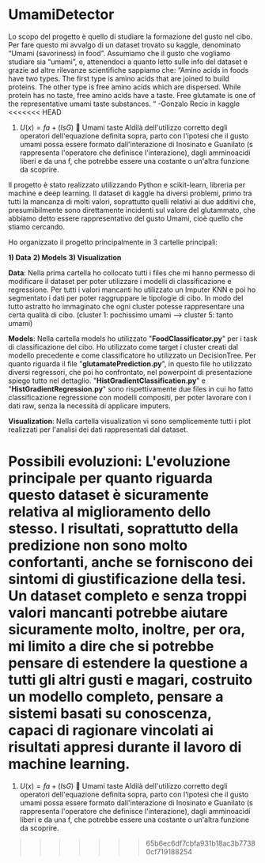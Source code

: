 # UmamiDetector


Lo scopo del progetto è quello di studiare la formazione del gusto nel cibo. Per fare questo mi avvalgo di un dataset trovato su kaggle, denominato “Umami (savoriness) in food”. Assumiamo che il gusto che vogliamo studiare sia “umami”, e, attenendoci a quanto letto sulle info del dataset e grazie ad altre rilevanze scientifiche sappiamo che:
“Amino acids in foods have two types. The first type is amino acids that are joined to build proteins. The other type is free amino acids which are dispersed. While protein has no taste, free amino acids have a taste. Free glutamate is one of the representative umami taste substances. “
-Gonzalo Recio in kaggle
<<<<<<< HEAD

1)	$U(x) = fa + (IsG)$  Umami taste
Aldilà dell'utilizzo corretto degli operatori dell'equazione definita sopra, parto con l'ipotesi che il gusto umami possa essere formato dall'interazione di Inosinato e Guanilato (s rappresenta l'operatore che definisce l'interazione), dagli amminoacidi liberi e da una f, che potrebbe essere una costante o un'altra funzione da scoprire.

Il progetto è stato realizzato utilizzando Python e scikit-learn, libreria per machine e deep learning.
Il dataset di kaggle ha diversi problemi, primo tra tutti la mancanza di molti valori, soprattutto quelli relativi 
ai due additivi che, presumibilmente sono direttamente incidenti sul valore del glutammato, che abbiamo detto essere rappresentativo del gusto Umami, cioè quello che stiamo cercando.

Ho organizzato il progetto principalmente in 3 cartelle principali:

**1) Data**
**2) Models**
**3) Visualization**

**Data**: Nella prima cartella ho collocato tutti i files che mi hanno permesso di modificare il dataset per poter utilizzare i modelli
di classificazione e regressione. Per tutti i valori mancanti ho utilizzato un Imputer KNN e poi ho 
segmentato i dati per poter raggruppare le tipologie di cibo. In modo del tutto astratto ho immaginato 
che ogni cluster potesse rappresentare una certa qualità di cibo. (cluster 1: pochissimo umami --> cluster 5: tanto umami)

**Models**: Nella cartella models ho utilizzato "**FoodClassificator.py**" per i task di classificazione del cibo. Ho utilizzato 
come target i cluster creati dal modello precedente e come classificatore ho utilizzato un DecisionTree. Per quanto 
riguarda il file "**glutamatePrediction.py**", in questo file ho utilizzato diversi regressori, che poi ho confrontato, nel powerpoint
di presentazione spiego tutto nel dettaglio. "**HistGradientClassification.py**" e "**HistGradientRegression.py**" sono 
rispettivamente due files in cui ho fatto classificazione regressione con modelli compositi, per poter lavorare
con i dati raw, senza la necessità di applicare imputers.

**Visualization**: Nella cartella visualization vi sono semplicemente tutti i plot realizzati per l'analisi dei 
dati rappresentati dal dataset.

**Possibili evoluzioni**: L'evoluzione principale per quanto riguarda questo dataset è sicuramente relativa al miglioramento dello stesso.
I risultati, soprattutto della predizione non sono molto confortanti, anche se forniscono dei sintomi di giustificazione della tesi.
Un dataset completo e senza troppi valori mancanti potrebbe aiutare sicuramente molto, inoltre, per ora, mi limito a dire che si potrebbe 
pensare di estendere la questione a tutti gli altri gusti e magari, costruito un modello completo, pensare a sistemi basati su conoscenza,
capaci di ragionare vincolati ai risultati appresi durante il lavoro di machine learning.
=======

1)	$U(x) = fa + (IsG)$  Umami taste
Aldilà dell'utilizzo corretto degli operatori dell'equazione definita sopra, parto con l'ipotesi che il gusto umami possa essere formato dall'interazione di Inosinato e Guanilato (s rappresenta l'operatore che definisce l'interazione), dagli amminoacidi liberi e da una f, che potrebbe essere una costante o un'altra funzione da scoprire.
>>>>>>> 65b6ec6df7cbfa931b18ac3b77380cf719188254
